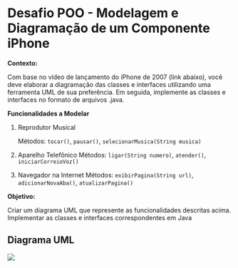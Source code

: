 # Desafio POO - Modelagem e Diagramação de um Componente iPhone

**Contexto:**

Com base no vídeo de lançamento do iPhone de 2007 (link abaixo), você deve elaborar a diagramação das classes e interfaces utilizando uma ferramenta UML de sua preferência. Em seguida, implemente as classes e interfaces no formato de arquivos .java.

**Funcionalidades a Modelar**

1. Reprodutor Musical

   Métodos: `tocar()`, `pausar()`, `selecionarMusica(String musica)`

2. Aparelho Telefônico
   Métodos: `ligar(String numero)`, `atender()`, `iniciarCorreioVoz()`
3. Navegador na Internet
   Métodos: `exibirPagina(String url)`, `adicionarNovaAba()`, `atualizarPagina()`

**Objetivo:**

Criar um diagrama UML que represente as funcionalidades descritas acima.
Implementar as classes e interfaces correspondentes em Java

## Diagrama UML

[![](https://mermaid.ink/img/pako:eNptksFu2zAMhl_F4KlF3cBx7Dg1dgm2Sw8rirXoofCFtRiHmC0atBW0yfLuUxMHcdCepJ-_xI-UuINSDEEOZY1d94uxUmwK-4daFeN60d-u4xLr4Me_29vg_nEtlgq7bFGpXssz1bQSy6Vc-g-4oQqN6L3tSS31l3ZhD7TgC2VX2JteStSr62AjbLxs0XVj3XlkyWJxuHP11CvbKmgO6jo4ysLuz5hvqvWgILjBnqyhc3IfYm8z6k9RJZYX2Y7NmitfygC0riGVb4Ff2z_xHNa8RX3Eii2OU6PhY1cPssHl24VH7_zGpzsD3Wk9QkMIvpgG2fifPLAK6NfUUAG53xrUvwUcz6F_7qcPW0Leq6MQVFy1hnyFdeeVa41_lGEMTkdatK8iYwn5Dt4hn86zSZJl8yRO0miRzqIshA8fTheTKPLxNEmm0SxZpPsQtocM0SSLoyS5i6O7eDqL0_kiBDL8OQHDGH4u-_9FDuN8?type=png)](https://mermaid.live/edit#pako:eNptksFu2zAMhl_F4KlF3cBx7Dg1dgm2Sw8rirXoofCFtRiHmC0atBW0yfLuUxMHcdCepJ-_xI-UuINSDEEOZY1d94uxUmwK-4daFeN60d-u4xLr4Me_29vg_nEtlgq7bFGpXssz1bQSy6Vc-g-4oQqN6L3tSS31l3ZhD7TgC2VX2JteStSr62AjbLxs0XVj3XlkyWJxuHP11CvbKmgO6jo4ysLuz5hvqvWgILjBnqyhc3IfYm8z6k9RJZYX2Y7NmitfygC0riGVb4Ff2z_xHNa8RX3Eii2OU6PhY1cPssHl24VH7_zGpzsD3Wk9QkMIvpgG2fifPLAK6NfUUAG53xrUvwUcz6F_7qcPW0Leq6MQVFy1hnyFdeeVa41_lGEMTkdatK8iYwn5Dt4hn86zSZJl8yRO0miRzqIshA8fTheTKPLxNEmm0SxZpPsQtocM0SSLoyS5i6O7eDqL0_kiBDL8OQHDGH4u-_9FDuN8)
